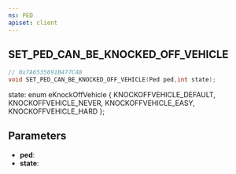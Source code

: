 ```yaml
---
ns: PED
apiset: client
---
```

## SET_PED_CAN_BE_KNOCKED_OFF_VEHICLE

```c
// 0x7A6535691B477C48
void SET_PED_CAN_BE_KNOCKED_OFF_VEHICLE(Ped ped,int state);
```

state:
enum eKnockOffVehicle
{
	KNOCKOFFVEHICLE_DEFAULT,
	KNOCKOFFVEHICLE_NEVER,
	KNOCKOFFVEHICLE_EASY,
	KNOCKOFFVEHICLE_HARD
};

## Parameters
* **ped**:
* **state**: